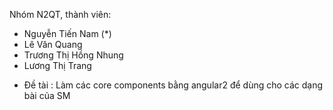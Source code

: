 Nhóm N2QT, thành viên:
- Nguyễn Tiến Nam (*)
- Lê Văn Quang
- Trương Thị Hồng Nhung
- Lương Thị Trang
+ Đề tài :
Làm các core components bằng angular2 để dùng cho các dạng bài của SM

